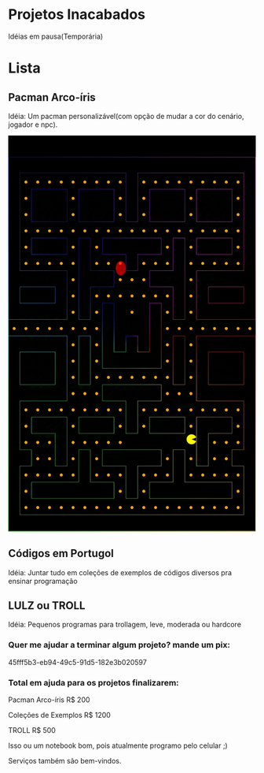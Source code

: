 # Projetos Inacabados
Idéias em pausa(Temporária)


# Lista
## Pacman Arco-íris
Idéia: Um pacman personalizável(com opção de mudar a cor do cenário, jogador e npc).

![Acredita que é só agora que eu descobri que isso é a descrição da imagem? pois é...](https://raw.githubusercontent.com/GaMaDeCa/Projetos_Inacabados/refs/heads/main/Rainbow%20Pacman/R.Png)

## Códigos em Portugol
Idéia: Juntar tudo em coleções de exemplos de códigos diversos pra ensinar programação

## LULZ ou TROLL
Idéia: Pequenos programas para trollagem, leve, moderada ou hardcore


### Quer me ajudar a terminar algum projeto? mande um pix:

45fff5b3-eb94-49c5-91d5-182e3b020597

### Total em ajuda para os projetos finalizarem:
Pacman Arco-íris R$ 200

Coleções de Exemplos R$ 1200

TROLL R$ 500



Isso ou um notebook bom, pois atualmente programo pelo celular ;)


Serviços também são bem-vindos.
